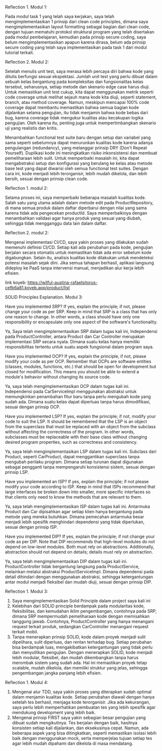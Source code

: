 Reflection 1. Modul 1:

Pada modul task 1 yang telah saya kerjakan, saya telah mengimplementasikan 1 prinsip
dari clean code principles, dimana saya mengimplementasikan
layout formatting sebagai bagian dari clean code, dengan tujuan mematuhi protokol struktural
program yang telah disertakan pada modul pembelajaran, kemudian pada prinsip secure coding, saya 
belum mengimplementasikan apapun karena dirasa, belum ada prinsip secure coding yang telah saya 
implementasikan pada task 1 dari modul tutorial terkait.

Reflection 2. Modul 2:

Setelah menulis unit test, saya merasa lebih percaya diri bahwa kode yang ditulis berfungsi sesuai ekspektasi. 
Jumlah unit test yang perlu dibuat dalam sebuah kelas bergantung pada kompleksitas dan fungsionalitas kelas tersebut, 
seharusnya, setiap metode dan skenario edge case harus diuji. Untuk memastikan unit test cukup, 
kita dapat menggunakan metrik seperti code coverage untuk melihat sejauh mana kode kita diuji, seperti statement, 
branch, atau method coverage. Namun, meskipun mencapai 100% code coverage dapat membantu memastikan bahwa semua bagian kode dijalankan selama pengujian, 
itu tidak menjamin bahwa kode bebas dari bug, karena coverage tidak mengukur kualitas atau kecakupan logika pengujian. 
Oleh karena itu, penting juga untuk mempertimbangkan skenario uji yang realistis dan kritis.

Menambahkan functional test suite baru dengan setup dan variabel yang sama seperti sebelumnya dapat menurunkan kualitas kode karena adanya pengulangan 
(redundancy), yang melanggar prinsip DRY (Don't Repeat Yourself). Duplikasi kode ini meningkatkan risiko inkonsistensi dan membuat pemeliharaan lebih sulit. 
Untuk memperbaiki masalah ini, kita dapat mengabstraksi setup dan konfigurasi yang berulang ke kelas atau metode base test yang dapat diwarisi oleh semua functional test suites. 
Dengan cara ini, kode menjadi lebih terorganisir, lebih mudah dikelola, dan lebih bersih, sesuai dengan prinsip clean code.

Reflection 1. modul 2:

Selama proses ini, saya memperbaiki beberapa masalah kualitas kode. Salah satu yang utama adalah dalam metode edit pada ProductRepository, di mana semua produk dalam daftar 
diperbarui dengan nilai yang sama karena tidak ada pengecekan productId. Saya memperbaikinya dengan menambahkan validasi agar hanya produk yang sesuai yang diubah, sehingga tidak 
mengganggu data lain dalam daftar.

Reflection 2. modul 2:

Mengenai implementasi CI/CD, saya yakin proses yang dilakukan sudah memenuhi definisi CI/CD. Setiap kali ada perubahan pada kode, pengujian 
berjalan secara otomatis untuk memastikan tidak ada error sebelum kode digabungkan. Selain itu, analisis kualitas kode dilakukan untuk mendeteksi potensi masalah sejak dini. Jika semua 
tahapan berhasil, aplikasi langsung dideploy ke PaaS tanpa intervensi manual, menjadikan alur kerja lebih efisien.

link koyeb: https://wilful-austina-rafaelsitorus-cefb6a81.koyeb.app/product/list

SOLID Principles Explanation. Modul 3:

Have you implemented SRP? If yes, explain the principle; if not, please change your code as per SRP. Keep in mind that SRP is a class that has only one reason to change. In other words, a class should have only one responsibility or encapsulate only one aspect of the software's functionality.

Ya, Saya telah mengimplementasikan SRP dalam tugas kali ini, Independensi pada ProductController, antara Product dan Car
Controller merupakan implementasi SRP secara nyata. Dimana suatu kelas hanya memiliki responsibilitas tertentu
untuk suatu aspek fungsional dalam program saya.

Have you implemented OCP? If yes, explain the principle, if not, please modify your code as per OCP. Remember that OCPs are software entities (classes, modules, functions, etc.) that should be open for development but closed for modification. This means you should be able to extend a module's behavior without changing its source code.

Ya, saya telah mengimplementasikan OCP dalam tugas kali ini. Independensi pada CarServiceImpl menggunakan abstraksi
untuk memungkinkan penambahan fitur baru tanpa perlu mengubah kode yang sudah ada. Dimana suatu kelas dapat diperluas
tanpa harus dimodifikasi, sesuai dengan prinsip OCP.

Have you implemented LSP? If yes, explain the principle; if not, modify your code to suit the LSP. It should be remembered that the LSP is an object from the superclass that must be replaced with an object from the subclass without affecting the correctness of the program. In other words, subclasses must be replaceable with their base class without changing desired program properties, such as correctness and consistency.

Ya, saya telah mengimplementasikan LSP dalam tugas kali ini. Subclass dari Product, seperti CarProduct, 
dapat menggantikan superclass tanpa mengubah perilaku program. Dimana setiap turunan dapat digunakan 
sebagai pengganti tanpa mempengaruhi konsistensi sistem, sesuai dengan prinsip LSP.

Have you implemented an ISP? If yes, explain the principle; if not please modify your code according to ISP. Keep in mind that ISPs recommend that large interfaces be broken down into smaller, more specific interfaces so that clients only need to know the methods that are relevant to them.

Ya, saya telah mengimplementasikan ISP dalam tugas kali ini. Antarmuka Product dan Car
dipisahkan agar setiap klien hanya bergantung pada metode yang mereka butuhkan. Dimana pemecahan antarmuka 
besar menjadi lebih spesifik menghindari dependensi yang tidak diperlukan, sesuai dengan prinsip ISP.

Have you implemented DIP? If yes, explain the principle; if not change your code as per DIP. Note that DIP recommends that high-level modules do not depend on low-level modules. Both must rely on abstractions. Additionally, abstraction should not depend on details; details must rely on abstraction.

Ya, saya telah mengimplementasikan DIP dalam tugas kali ini. ProductController tidak bergantung 
langsung pada ProductService, melainkan melalui abstraksi ProductServiceImpl. Dimana dependensi pada detail 
dihindari dengan menggunakan abstraksi, sehingga ketergantungan antar modul menjadi fleksibel dan mudah diuji, 
sesuai dengan prinsip DIP.

Reflection 1. Modul 3:

1. Saya mengimplementasikan Solid Principle dalam project saya kali ini
2. Kelebihan dari SOLID principle berdampak pada modularitas kode, fleksibilitas, dan kemudahan iklim pengembangan, contohnya pada SRP, 
dimana SRP mempermudah pemeliharaan kode dengan memisahkan tanggung jawab. 
Contohnya, ProductController yang hanya menangani request terkait produk, sedangkan CarController menangani request terkait mobil.
3. Tanpa menerapkan prinsip SOLID, kode dalam proyek menjadi sulit dipelihara, sulit diperluas, dan rentan terhadap bug. 
Setiap perubahan bisa berdampak luas, mengakibatkan ketergantungan yang tidak perlu dan menyulitkan pengujian. 
Dengan menerapkan SOLID, kode menjadi lebih modular, fleksibel, dan mudah dikembangkan tanpa harus merombak sistem yang sudah ada. 
Hal ini memastikan proyek tetap scalable, mudah dikelola, dan memiliki struktur yang jelas, sehingga pengembangan jangka panjang lebih efisien.

Reflection 1. Modul 4:
1. Mengenai alur TDD, saya yakin proses yang diterapkan sudah optimal dalam menjamin kualitas kode. Setiap perubahan diawali dengan 
hanya setelah tes berhasil, menjaga kode terorganisir. Jika ada kekurangan, saya perlu lebih memperhatikan pembuatan tes 
yang lebih spesifik agar mendukung development yang lebih baik.
2. Mengenai prinsip FIRST saya yakin sebagian besar pengujian yang dibuat sudah mengikutinya. Tes berjalan dengan baik,
hasilnya konsisten setiap kali dijalankan, dan eksekusinya cepat. Namun, ada beberapa aspek
yang bisa ditingkatkan, seperti memastikan isolasi lebih baik dengan menggunakan mock, serta memperjelas 
tujuan setiap tes agar lebih mudah dipahami dan dikelola di masa mendatang.